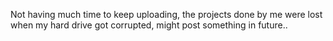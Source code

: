 Not having much time to keep uploading, the projects done by me were lost when my hard drive got corrupted, might post something in future..
